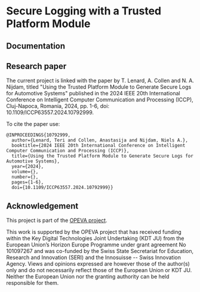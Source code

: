 # Secure Logging with a Trusted Platform Module



## Documentation

## Research paper

The current project is linked with the paper by T. Lenard, A. Collen and N. A. Nijdam, titled "Using the Trusted Platform Module to Generate Secure Logs for Automotive Systems" published in the 2024 IEEE 20th International Conference on Intelligent Computer Communication and Processing (ICCP), Cluj-Napoca, Romania, 2024, pp. 1-6, doi: 10.1109/ICCP63557.2024.10792999.

To cite the paper use:

```
@INPROCEEDINGS{10792999,
  author={Lenard, Teri and Collen, Anastasija and Nijdam, Niels A.},
  booktitle={2024 IEEE 20th International Conference on Intelligent Computer Communication and Processing (ICCP)}, 
  title={Using the Trusted Platform Module to Generate Secure Logs for Automotive Systems}, 
  year={2024},
  volume={},
  number={},
  pages={1-6},
  doi={10.1109/ICCP63557.2024.10792999}}
```

## Acknowledgement
This project is part of the [OPEVA project](https://opeva.eu/).

This work is supported by the OPEVA project that has received funding within the Key Digital Technologies Joint Undertaking (KDT JU) from the European Union’s Horizon Europe Programme under grant agreement No 101097267 and was co-funded by the Swiss State Secretariat for Education, Research and Innovation (SERI) and the Innosuisse -- Swiss Innovation Agency. Views and opinions expressed are however those of the author(s) only and do not necessarily reflect those of the European Union or KDT JU. Neither the European Union nor the granting authority can be held responsible for them.
